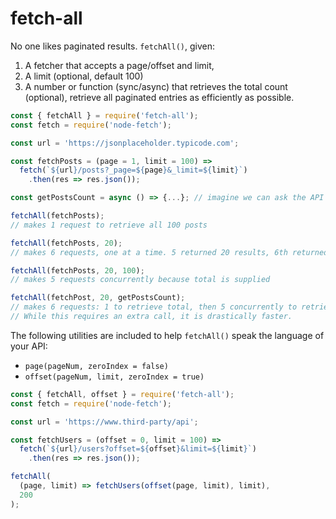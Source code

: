 # fetch-all

No one likes paginated results. `fetchAll()`, given:
1. A fetcher that accepts a page/offset and limit,
2. A limit (optional, default 100)
3. A number or function (sync/async) that retrieves the total count (optional),
retrieve all paginated entries as efficiently as possible.

```js
const { fetchAll } = require('fetch-all');
const fetch = require('node-fetch');

const url = 'https://jsonplaceholder.typicode.com';

const fetchPosts = (page = 1, limit = 100) =>
  fetch(`${url}/posts?_page=${page}&_limit=${limit}`)
    .then(res => res.json());

const getPostsCount = async () => {...}; // imagine we can ask the API for a total count

fetchAll(fetchPosts);
// makes 1 request to retrieve all 100 posts

fetchAll(fetchPosts, 20);
// makes 6 requests, one at a time. 5 returned 20 results, 6th returned 0

fetchAll(fetchPosts, 20, 100);
// makes 5 requests concurrently because total is supplied

fetchAll(fetchPost, 20, getPostsCount);
// makes 6 requests: 1 to retrieve total, then 5 concurrently to retrieve posts.
// While this requires an extra call, it is drastically faster.
```

The following utilities are included to help `fetchAll()` speak the language of your API:
  - `page(pageNum, zeroIndex = false)`
  - `offset(pageNum, limit, zeroIndex = true)`

```js
const { fetchAll, offset } = require('fetch-all');
const fetch = require('node-fetch');

const url = 'https://www.third-party/api';

const fetchUsers = (offset = 0, limit = 100) =>
  fetch(`${url}/users?offset=${offset}&limit=${limit}`)
    .then(res => res.json());

fetchAll(
  (page, limit) => fetchUsers(offset(page, limit), limit),
  200
);
```